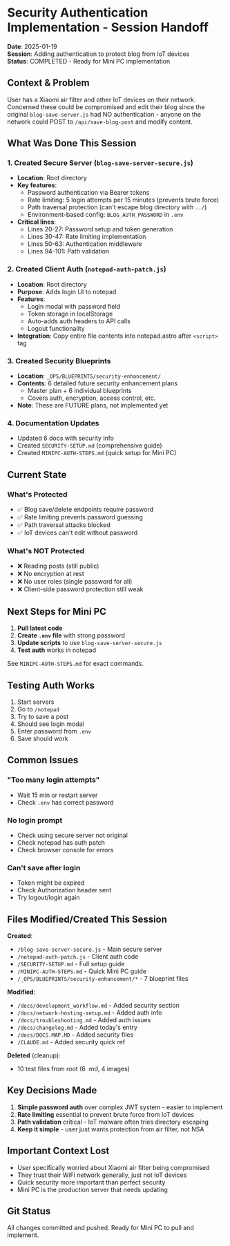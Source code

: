 # Security Authentication Implementation - Session Handoff

**Date**: 2025-01-19  
**Session**: Adding authentication to protect blog from IoT devices  
**Status**: COMPLETED - Ready for Mini PC implementation

## Context & Problem

User has a Xiaomi air filter and other IoT devices on their network. Concerned these could be compromised and edit their blog since the original `blog-save-server.js` had NO authentication - anyone on the network could POST to `/api/save-blog-post` and modify content.

## What Was Done This Session

### 1. Created Secure Server (`blog-save-server-secure.js`)
- **Location**: Root directory
- **Key features**:
  - Password authentication via Bearer tokens
  - Rate limiting: 5 login attempts per 15 minutes (prevents brute force)
  - Path traversal protection (can't escape blog directory with `../`)
  - Environment-based config: `BLOG_AUTH_PASSWORD` in `.env`
- **Critical lines**:
  - Lines 20-27: Password setup and token generation
  - Lines 30-47: Rate limiting implementation
  - Lines 50-63: Authentication middleware
  - Lines 94-101: Path validation

### 2. Created Client Auth (`notepad-auth-patch.js`)
- **Location**: Root directory
- **Purpose**: Adds login UI to notepad
- **Features**:
  - Login modal with password field
  - Token storage in localStorage
  - Auto-adds auth headers to API calls
  - Logout functionality
- **Integration**: Copy entire file contents into notepad.astro after `<script>` tag

### 3. Created Security Blueprints
- **Location**: `_OPS/BLUEPRINTS/security-enhancement/`
- **Contents**: 6 detailed future security enhancement plans
  - Master plan + 6 individual blueprints
  - Covers auth, encryption, access control, etc.
- **Note**: These are FUTURE plans, not implemented yet

### 4. Documentation Updates
- Updated 6 docs with security info
- Created `SECURITY-SETUP.md` (comprehensive guide)
- Created `MINIPC-AUTH-STEPS.md` (quick setup for Mini PC)

## Current State

### What's Protected
- ✅ Blog save/delete endpoints require password
- ✅ Rate limiting prevents password guessing
- ✅ Path traversal attacks blocked
- ✅ IoT devices can't edit without password

### What's NOT Protected
- ❌ Reading posts (still public)
- ❌ No encryption at rest
- ❌ No user roles (single password for all)
- ❌ Client-side password protection still weak

## Next Steps for Mini PC

1. **Pull latest code**
2. **Create `.env` file** with strong password
3. **Update scripts** to use `blog-save-server-secure.js`
4. **Test auth** works in notepad

See `MINIPC-AUTH-STEPS.md` for exact commands.

## Testing Auth Works

1. Start servers
2. Go to `/notepad`
3. Try to save a post
4. Should see login modal
5. Enter password from `.env`
6. Save should work

## Common Issues

### "Too many login attempts"
- Wait 15 min or restart server
- Check `.env` has correct password

### No login prompt
- Check using secure server not original
- Check notepad has auth patch
- Check browser console for errors

### Can't save after login
- Token might be expired
- Check Authorization header sent
- Try logout/login again

## Files Modified/Created This Session

**Created**:
- `/blog-save-server-secure.js` - Main secure server
- `/notepad-auth-patch.js` - Client auth code
- `/SECURITY-SETUP.md` - Full setup guide
- `/MINIPC-AUTH-STEPS.md` - Quick Mini PC guide
- `/_OPS/BLUEPRINTS/security-enhancement/*` - 7 blueprint files

**Modified**:
- `/docs/development_workflow.md` - Added security section
- `/docs/network-hosting-setup.md` - Added auth info
- `/docs/troubleshooting.md` - Added auth issues
- `/docs/changelog.md` - Added today's entry
- `/docs/DOCS.MAP.MD` - Added security files
- `/CLAUDE.md` - Added security quick ref

**Deleted** (cleanup):
- 10 test files from root (6 .md, 4 images)

## Key Decisions Made

1. **Simple password auth** over complex JWT system - easier to implement
2. **Rate limiting** essential to prevent brute force from IoT devices
3. **Path validation** critical - IoT malware often tries directory escaping
4. **Keep it simple** - user just wants protection from air filter, not NSA

## Important Context Lost

- User specifically worried about Xiaomi air filter being compromised
- They trust their WiFi network generally, just not IoT devices
- Quick security more important than perfect security
- Mini PC is the production server that needs updating

## Git Status

All changes committed and pushed. Ready for Mini PC to pull and implement.
